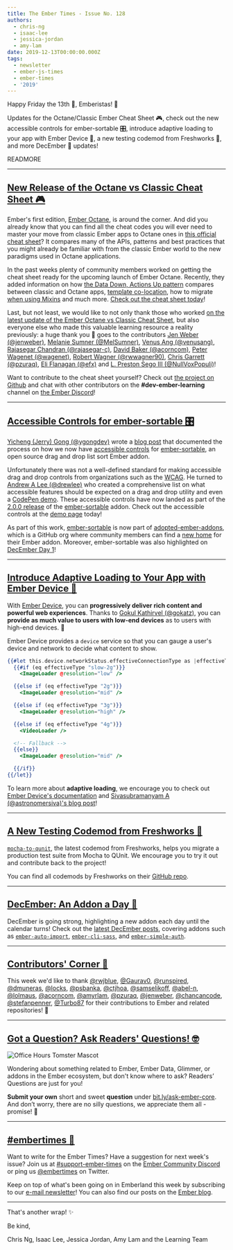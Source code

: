```yaml
---
title: The Ember Times - Issue No. 128
authors:
  - chris-ng
  - isaac-lee
  - jessica-jordan
  - amy-lam
date: 2019-12-13T00:00:00.000Z
tags:
  - newsletter
  - ember-js-times
  - ember-times
  - '2019'
---
```



Happy Friday the 13th 👻, Emberistas! 🐹

Updates for the Octane/Classic Ember Cheat Sheet 🎮,
check out the new accessible controls for ember-sortable 🎛️,
introduce adaptive loading to your app with Ember Device 📶,
a new testing codemod from Freshworks 🎉,
and more DecEmber 📆 updates! 

READMORE

---

## [New Release of the Octane vs Classic Cheat Sheet 🎮](https://ember-learn.github.io/ember-octane-vs-classic-cheat-sheet/)

Ember's first edition, [Ember Octane](https://emberjs.com/editions/octane/), is around the corner. And did you already know that you can find all the cheat codes you will ever need to master your move from classic Ember apps to Octane ones in [this official cheat sheet](https://ember-learn.github.io/ember-octane-vs-classic-cheat-sheet/)? It compares many of the APIs, patterns and best practices that you might already be familiar with from the classic Ember world to the new paradigms used in Octane applications.

In the past weeks plenty of community members worked on getting the cheat sheet ready for the upcoming launch of Ember Octane. Recently, they added information on how [the Data Down, Actions Up pattern](https://discuss.emberjs.com/t/readers-questions-what-is-meant-by-the-term-data-down-actions-up/15311) compares between classic and Octane apps, [template co-location](https://emberjs.github.io/rfcs/0481-component-templates-co-location.html), how to migrate [when using Mixins](https://api.emberjs.com/ember/3.14/classes/Mixin) and much more. [Check out the cheat sheet today](https://ember-learn.github.io/ember-octane-vs-classic-cheat-sheet/)!

Last, but not least, we would like to not only thank those who worked [on the latest update of the Ember Octane vs Classic Cheat Sheet](https://github.com/ember-learn/ember-octane-vs-classic-cheat-sheet/pull/19), but also everyone else who made this valuable learning resource a reality previously: a huge thank you 💖 goes to the contributors [Jen Weber (@jenweber)](https://github.com/jenweber), [Melanie Sumner (@MelSumner)](https://github.com/MelSumner), [Venus Ang (@venusang)](https://github.com/venusang), [Rajasegar Chandran (@rajasegar-c)](https://github.com/rajasegar-c), [David Baker (@acorncom)](https://github.com/acorncom), [Peter Wagenet (@wagenet)](https://github.com/wagenet), [Robert Wagner (@rwwagner90)](https://github.com/rwwagner90), [Chris Garrett (@pzuraq)](https://github.com/pzuraq), [Eli Flanagan (@efx)](https://github.com/efx) and [L. Preston Sego III (@NullVoxPopuli)](https://github.com/NullVoxPopuli)!

Want to contribute to the cheat sheet yourself? Check out [the project on Github](https://github.com/ember-learn/ember-octane-vs-classic-cheat-sheet) and chat with other contributors on the **#dev-ember-learning** channel on [the Ember Discord](https://discordapp.com/invite/emberjs)!

---

## [Accessible Controls for ember-sortable 🎛️](https://www.linkedin.com/pulse/open-source-a11y-deep-dive-ember-sortable-yicheng-jerry-gong/)

[Yicheng (Jerry) Gong (@ygongdev)](https://github.com/ygongdev) wrote a [blog post](https://www.linkedin.com/pulse/open-source-a11y-deep-dive-ember-sortable-yicheng-jerry-gong/) that documented the process on how we now have [accessible controls](https://github.com/adopted-ember-addons/ember-sortable/issues/269) for [ember-sortable](https://github.com/adopted-ember-addons/ember-sortable), an open source drag and drop list sort Ember addon.

Unfortunately there was not a well-defined standard for making accessible drag and drop controls from organizations such as the [WCAG](https://www.w3.org/WAI/standards-guidelines/wcag/). He turned to [Andrew A Lee (@drewlee)](https://github.com/drewlee) who created a comprehensive list on what accessible features should be expected on a drag and drop utility and even a [CodePen demo](https://codepen.io/drewlee/project/full/XWNLeE). These accessible controls have now landed as part of the [2.0.0 release](https://github.com/adopted-ember-addons/ember-sortable/releases/tag/v2.0.0) of the [ember-sortable](https://github.com/adopted-ember-addons/ember-sortable) addon. Check out the accessible controls at the [demo page](https://adopted-ember-addons.github.io/ember-sortable/demo/) today!

As part of this work, [ember-sortable](https://github.com/adopted-ember-addons/ember-sortable) is now part of [adopted-ember-addons](https://github.com/adopted-ember-addons), which is a GitHub org where community members can find a [new home](https://github.com/adopted-ember-addons/program-guidelines/blob/master/README.md) for their Ember addon. Moreover, ember-sortable was also highlighted on [DecEmber Day 1](https://blog.emberjs.com/2019/12/01/countdown-to-the-new-year-ember-sortable.html)!

---

## [Introduce Adaptive Loading to Your App with Ember Device 📶](https://twitter.com/_gokatz/status/1201534724696494081)

With [Ember Device](https://github.com/gokatz/ember-device), you can **progressively deliver rich content and powerful web experiences**. Thanks to [Gokul Kathirvel (@gokatz)](https://github.com/gokatz), you can **provide as much value to users with low-end devices** as to users with high-end devices. 💯

Ember Device provides a `device` service so that you can gauge a user's device and network to decide what content to show.

```handlebars
{{#let this.device.networkStatus.effectiveConnectionType as |effectiveType|}}
  {{#if (eq effectiveType "slow-2g")}}
    <ImageLoader @resolution="low" />

  {{else if (eq effectiveType "2g")}}
    <ImageLoader @resolution="mid" />

  {{else if (eq effectiveType "3g")}}
    <ImageLoader @resolution="high" />

  {{else if (eq effectiveType "4g")}}
    <VideoLoader />

  <!-- Fallback -->
  {{else}}
    <ImageLoader @resolution="mid" />

  {{/if}}
{{/let}}
```

To learn more about **adaptive loading**, we encourage you to check out [Ember Device's documentation](https://ember-device.netlify.com/) and [Sivasubramanyam A (@astronomersiva)'s blog post](https://siva.dev/adaptive-fetching/)!

---

## [A New Testing Codemod from Freshworks 🎉](https://twitter.com/shibulijack/status/1202280332663214080)

[`mocha-to-qunit`](https://github.com/freshdesk/ember-freshdesk-codemods/blob/master/transforms/mocha-to-qunit/README.md), the latest codemod from Freshworks, helps you migrate a production test suite from Mocha to QUnit. We encourage you to try it out and contribute back to the project!

You can find all codemods by Freshworks on their [GitHub repo](https://github.com/freshdesk/ember-freshdesk-codemods).

---

## [DecEmber: An Addon a Day 📆](https://blog.emberjs.com/tags/december.html)

DecEmber is going strong, highlighting a new addon each day until the calendar turns! Check out the [latest DecEmber posts](https://blog.emberjs.com/tags/december.html), covering addons such as [`ember-auto-import`](https://blog.emberjs.com/2019/12/06/countdown-to-the-new-year-ember-auto-import.html), [`ember-cli-sass`](https://blog.emberjs.com/2019/12/08/countdown-to-the-new-year-ember-cli-sass.html), and [`ember-simple-auth`](https://blog.emberjs.com/2019/12/13/countdown-to-the-new-year-ember-simple-auth.html). 

---

## [Contributors' Corner 👏](https://guides.emberjs.com/release/contributing/repositories/)

<p>This week we'd like to thank <a href="https://github.com/rwjblue" target="gh-user">@rwjblue</a>, <a href="https://github.com/Gaurav0" target="gh-user">@Gaurav0</a>, <a href="https://github.com/runspired" target="gh-user">@runspired</a>, <a href="https://github.com/dmuneras" target="gh-user">@dmuneras</a>, <a href="https://github.com/locks" target="gh-user">@locks</a>, <a href="https://github.com/psbanka" target="gh-user">@psbanka</a>, <a href="https://github.com/ctjhoa" target="gh-user">@ctjhoa</a>, <a href="https://github.com/samselikoff" target="gh-user">@samselikoff</a>, <a href="https://github.com/abel-n" target="gh-user">@abel-n</a>, <a href="https://github.com/lolmaus" target="gh-user">@lolmaus</a>, <a href="https://github.com/acorncom" target="gh-user">@acorncom</a>, <a href="https://github.com/amyrlam" target="gh-user">@amyrlam</a>, <a href="https://github.com/pzuraq" target="gh-user">@pzuraq</a>, <a href="https://github.com/jenweber" target="gh-user">@jenweber</a>, <a href="https://github.com/chancancode" target="gh-user">@chancancode</a>, <a href="https://github.com/stefanpenner" target="gh-user">@stefanpenner</a>, <a href="https://github.com/Turbo87" target="gh-user">@Turbo87</a>  for their contributions to Ember and related repositories! 💖</p>

---

## [Got a Question? Ask Readers' Questions! 🤓](https://docs.google.com/forms/d/e/1FAIpQLScqu7Lw_9cIkRtAiXKitgkAo4xX_pV1pdCfMJgIr6Py1V-9Og/viewform)

<div class="blog-row">
  <img class="float-right small transparent padded" alt="Office Hours Tomster Mascot" title="Readers' Questions" src="/images/tomsters/officehours.png" />

  <p>Wondering about something related to Ember, Ember Data, Glimmer, or addons in the Ember ecosystem, but don't know where to ask? Readers’ Questions are just for you!</p>

  <p><strong>Submit your own</strong> short and sweet <strong>question</strong> under <a href="https://bit.ly/ask-ember-core" target="rq">bit.ly/ask-ember-core</a>. And don’t worry, there are no silly questions, we appreciate them all - promise! 🤞</p>
</div>

---

## [#embertimes 📰](https://blog.emberjs.com/tags/newsletter.html)

Want to write for the Ember Times? Have a suggestion for next week's issue? Join us at [#support-ember-times](https://discordapp.com/channels/480462759797063690/485450546887786506) on the [Ember Community Discord](https://discordapp.com/invite/zT3asNS) or ping us [@embertimes](https://twitter.com/embertimes) on Twitter.

Keep on top of what's been going on in Emberland this week by subscribing to our [e-mail newsletter](https://the-emberjs-times.ongoodbits.com/)! You can also find our posts on the [Ember blog](https://emberjs.com/blog/tags/newsletter.html).

---

That's another wrap! ✨

Be kind,

Chris Ng, Isaac Lee, Jessica Jordan, Amy Lam and the Learning Team
